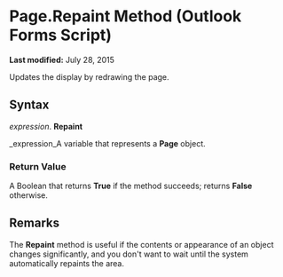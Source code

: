 
# Page.Repaint Method (Outlook Forms Script)

 **Last modified:** July 28, 2015

Updates the display by redrawing the page.

## Syntax

 _expression_. **Repaint**

 _expression_A variable that represents a  **Page** object.


### Return Value

A Boolean that returns  **True** if the method succeeds; returns **False** otherwise.


## Remarks

The  **Repaint** method is useful if the contents or appearance of an object changes significantly, and you don't want to wait until the system automatically repaints the area.

